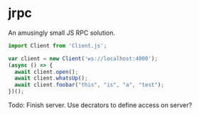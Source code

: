 # jrpc

An amusingly small JS RPC solution.

```js
import Client from 'Client.js';

var client = new Client('ws://localhost:4000');
(async () => {
  await client.open();
  await client.whatsUp();
  await client.foobar("this", "is", "a", "test");
})();
```

Todo: Finish server.  Use decrators to define access on server?